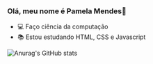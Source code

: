 ### Olá, meu nome é Pamela Mendes👋

- 💻 Faço ciência da computação
- 📚 Estou estudando HTML, CSS e Javascript 

![Anurag's GitHub stats](https://github-readme-stats.vercel.app/api?username=mendespann&show_icons=true&theme=radical)
